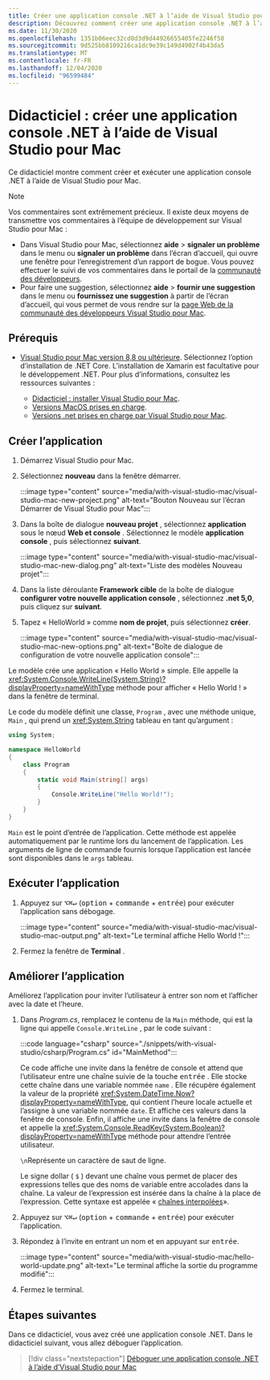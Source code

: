 ```yaml
---
title: Créer une application console .NET à l’aide de Visual Studio pour Mac
description: Découvrez comment créer une application console .NET à l’aide de Visual Studio pour Mac.
ms.date: 11/30/2020
ms.openlocfilehash: 1351b06eec32cd8d3d9d44926655405fe2246f58
ms.sourcegitcommit: 9d525bb8109216ca1dc9e39c149d4902f4b43da5
ms.translationtype: MT
ms.contentlocale: fr-FR
ms.lasthandoff: 12/04/2020
ms.locfileid: "96599484"
---
```

# <a name="tutorial-create-a-net-console-application-using-visual-studio-for-mac"></a>Didacticiel : créer une application console .NET à l’aide de Visual Studio pour Mac

Ce didacticiel montre comment créer et exécuter une application console .NET à l’aide de Visual Studio pour Mac.

> [!NOTE]
> Vos commentaires sont extrêmement précieux. Il existe deux moyens de transmettre vos commentaires à l’équipe de développement sur Visual Studio pour Mac :
>
> * Dans Visual Studio pour Mac, sélectionnez **aide**  >  **signaler un problème** dans le menu ou **signaler un problème** dans l’écran d’accueil, qui ouvre une fenêtre pour l’enregistrement d’un rapport de bogue. Vous pouvez effectuer le suivi de vos commentaires dans le portail de la [communauté des développeurs](https://aka.ms/feedback/report?space=41).
> * Pour faire une suggestion, sélectionnez **aide**  >  **fournir une suggestion** dans le menu ou **fournissez une suggestion** à partir de l’écran d’accueil, qui vous permet de vous rendre sur la [page Web de la communauté des développeurs Visual Studio pour Mac](https://aka.ms/feedback/suggest?space=41).

## <a name="prerequisites"></a>Prérequis

* [Visual Studio pour Mac version 8,8 ou ultérieure](https://visualstudio.microsoft.com/vs/mac/?utm_medium=microsoft&utm_source=docs.microsoft.com&utm_campaign=inline+link). Sélectionnez l’option d’installation de .NET Core. L’installation de Xamarin est facultative pour le développement .NET. Pour plus d’informations, consultez les ressources suivantes :

  * [Didacticiel : installer Visual Studio pour Mac](/visualstudio/mac/installation).
  * [Versions MacOS prises en charge](../install/windows.md).
  * [Versions .net prises en charge par Visual Studio pour Mac](/visualstudio/mac/net-core-support).

## <a name="create-the-app"></a>Créer l’application

1. Démarrez Visual Studio pour Mac.

1. Sélectionnez **nouveau** dans la fenêtre démarrer.

   :::image type="content" source="media/with-visual-studio-mac/visual-studio-mac-new-project.png" alt-text="Bouton Nouveau sur l’écran Démarrer de Visual Studio pour Mac":::

1. Dans la boîte de dialogue **nouveau projet** , sélectionnez **application** sous le nœud **Web et console** . Sélectionnez le modèle **application console** , puis sélectionnez **suivant**.

   :::image type="content" source="media/with-visual-studio-mac/visual-studio-mac-new-dialog.png" alt-text="Liste des modèles Nouveau projet":::

1. Dans la liste déroulante **Framework cible** de la boîte de dialogue **configurer votre nouvelle application console** , sélectionnez **.net 5,0**, puis cliquez sur **suivant**.

1. Tapez « HelloWorld » comme **nom de projet**, puis sélectionnez **créer**.

   :::image type="content" source="media/with-visual-studio-mac/visual-studio-mac-new-options.png" alt-text="Boîte de dialogue de configuration de votre nouvelle application console":::

Le modèle crée une application « Hello World » simple. Elle appelle la <xref:System.Console.WriteLine(System.String)?displayProperty=nameWithType> méthode pour afficher « Hello World ! » dans la fenêtre de terminal.

Le code du modèle définit une classe, `Program` , avec une méthode unique, `Main` , qui prend un <xref:System.String> tableau en tant qu’argument :

```csharp
using System;

namespace HelloWorld
{
    class Program
    {
        static void Main(string[] args)
        {
            Console.WriteLine("Hello World!");
        }
    }
}
```

`Main` est le point d’entrée de l’application. Cette méthode est appelée automatiquement par le runtime lors du lancement de l’application. Les arguments de ligne de commande fournis lorsque l’application est lancée sont disponibles dans le `args` tableau.

## <a name="run-the-app"></a>Exécuter l’application

1. Appuyez sur <kbd>⌥</kbd><kbd>⌘</kbd><kbd>↵</kbd> (<kbd>option</kbd> + <kbd>commande</kbd> + <kbd>entrée</kbd>) pour exécuter l’application sans débogage.

   :::image type="content" source="media/with-visual-studio-mac/visual-studio-mac-output.png" alt-text="Le terminal affiche Hello World !":::

1. Fermez la fenêtre de **Terminal** .

## <a name="enhance-the-app"></a>Améliorer l’application

Améliorez l’application pour inviter l’utilisateur à entrer son nom et l’afficher avec la date et l’heure.

1. Dans *Program.cs*, remplacez le contenu de la `Main` méthode, qui est la ligne qui appelle `Console.WriteLine` , par le code suivant :

   :::code language="csharp" source="./snippets/with-visual-studio/csharp/Program.cs" id="MainMethod":::

   Ce code affiche une invite dans la fenêtre de console et attend que l’utilisateur entre une chaîne suivie de la touche <kbd>entrée</kbd> . Elle stocke cette chaîne dans une variable nommée `name` . Elle récupère également la valeur de la propriété <xref:System.DateTime.Now?displayProperty=nameWithType>, qui contient l’heure locale actuelle et l’assigne à une variable nommée `date`. Et affiche ces valeurs dans la fenêtre de console. Enfin, il affiche une invite dans la fenêtre de console et appelle la <xref:System.Console.ReadKey(System.Boolean)?displayProperty=nameWithType> méthode pour attendre l’entrée utilisateur.

   `\n`Représente un caractère de saut de ligne.

   Le signe dollar ( `$` ) devant une chaîne vous permet de placer des expressions telles que des noms de variable entre accolades dans la chaîne. La valeur de l’expression est insérée dans la chaîne à la place de l’expression. Cette syntaxe est appelée « [chaînes interpolées](../../csharp/language-reference/tokens/interpolated.md)».

1. Appuyez sur <kbd>⌥</kbd><kbd>⌘</kbd><kbd>↵</kbd> (<kbd>option</kbd> + <kbd>commande</kbd> + <kbd>entrée</kbd>) pour exécuter l’application.

1. Répondez à l’invite en entrant un nom et en appuyant sur <kbd>entrée</kbd>.

   :::image type="content" source="media/with-visual-studio-mac/hello-world-update.png" alt-text="Le terminal affiche la sortie du programme modifié":::

1. Fermez le terminal.

## <a name="next-steps"></a>Étapes suivantes

Dans ce didacticiel, vous avez créé une application console .NET. Dans le didacticiel suivant, vous allez déboguer l’application.

> [!div class="nextstepaction"]
> [Déboguer une application console .NET à l’aide d’Visual Studio pour Mac](debugging-with-visual-studio-mac.md)
